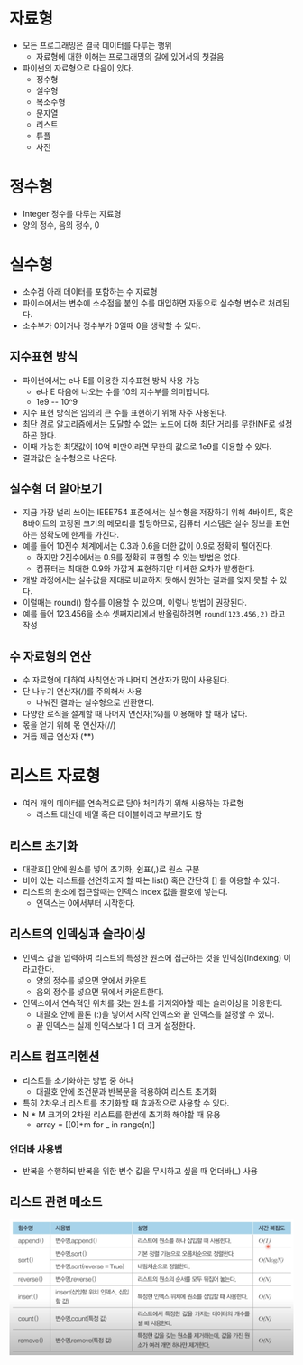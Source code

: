 # 자료형
- 모든 프로그래밍은 결국 데이터를 다루는 행위
    - 자료형에 대한 이해는 프로그래밍의 길에 있어서의 첫걸음
- 파이썬의 자료형으로 다음이 있다.
    - 정수형
    - 실수형
    - 복소수형
    - 문자열
    - 리스트
    - 튜플
    - 사전

# 정수형
- Integer 정수를 다루는 자료형
- 양의 정수, 음의 정수, 0

# 실수형
- 소수점 아래 데이터를 포함하는 수 자료형
- 파이수에서는 변수에 소수점을 붙인 수를 대입하면 자동으로 실수형 변수로 처리된다.
- 소수부가 0이거나 정수부가 0일때 0을 생략할 수 있다.

## 지수표현 방식
- 파이썬에서는 e나 E를 이용한 지수표현 방식 사용 가능
    - e나 E 다음에 나오는 수를 10의 지수부를 의미합니다.
    - 1e9 -- 10^9
- 지수 표현 방식은 임의의 큰 수를 표현하기 위해 자주 사용된다.
- 최단 경로 알고리즘에서는 도달할 수 없는 노드에 대해 최단 거리를 무한INF로 설정하곤 한다.
- 이때 가능한 최댓값이 10억 미만이라면 무한의 값으로 1e9를 이용할 수 있다.
- 결과값은 실수형으로 나온다.

## 실수형 더 알아보기
- 지금 가장 널리 쓰이는 IEEE754 표준에서는 실수형을 저장하기 위해 4바이트, 혹은 8바이트의 고정된 크기의 메모리를 할당하므로, 컴퓨터 시스템은 실수 정보를 표현하는 정확도에 한계를 가진다.
- 예를 들어 10진수 체계에서는 0.3과 0.6을 더한 값이 0.9로 정확히 떨어진다.
    - 하지만 2진수에서는 0.9를 정확히 표현할 수 있는 방법은 없다.
    - 컴퓨터는 최대한 0.9와 가깝게 표현하지만 미세한 오차가 발생한다.
- 개발 과정에서는 실수값을 제대로 비교하지 못해서 원하는 결과를 엊지 못할 수 있다.
- 이럴때는 round() 함수를 이용할 수 있으며, 이렇나 방법이 권장된다.
- 예를 들어 123.456을 소수 셋째자리에서 반올림하려면 `round(123.456,2)` 라고 작성

## 수 자료형의 연산
- 수 자료형에 대하여 사칙연산과 나머지 연산자가 많이 사용된다.
- 단 나누기 연산자(/)를 주의해서 사용
    - 나눠진 결과는 실수형으로 반환한다.
- 다양한 로직을 설계할 때 나머지 연산자(%)를 이용해야 할 때가 많다.
- 몫을 얻기 위해 몫 연산자(//)
- 거듭 제곱 연산자 (**)

# 리스트 자료형
- 여러 개의 데이터를 연속적으로 담아 처리하기 위해 사용하는 자료형
    - 리스트 대신에 배열 혹은 테이블이라고 부르기도 함

## 리스트 초기화
- 대괄호[] 안에 원소를 넣어 초기화, 쉼표(,)로 원소 구분
- 비어 있는 리스트를 선언하고자 할 때는 list() 혹은 간단히 [] 를 이용할 수 있다.
- 리스트의 원소에 접근할때는 인덱스 index 값을 괄호에 넣는다.
    - 인덱스는 0에서부터 시작한다.

## 리스트의 인덱싱과 슬라이싱
- 인덱스 갑을 입력하여 리스트의 특정한 원소에 접근하는 것을 인덱싱(Indexing) 이라고한다.
    - 양의 정수를 넣으면 앞에서 카운트
    - 음의 정수를 넣으면 뒤에서 카운트한다.
- 인덱스에서 연속적인 위치를 갖는 원소를 가져와야할 때는 슬라이싱을 이용한다.
    - 대괄호 안에 콜론 (:)을 넣어서 시작 인덱스와 끝 인덱스를 설정할 수 있다.
    - 끝 인덱스는 실제 인덱스보다 1 더 크게 설정한다.

## 리스트 컴프리헨션
- 리스트를 초기화하는 방법 중 하나
    - 대괄호 안에 조건문과 반복문을 적용하여 리스트 초기화
- 특히 2차우너 리스트를 초기화할 때 효과적으로 사용할 수 있다.
- N * M 크기의 2차원 리스트를 한번에 초기화 해야할 때 유용
    - array = [[0]*m for _ in range(n)]

### 언더바 사용법
- 반복을 수행하되 반복을 위한 변수 값을 무시하고 싶을 때 언더바(_) 사용

## 리스트 관련 메소드
![](assets/2022-08-05-00-02-05.png)

